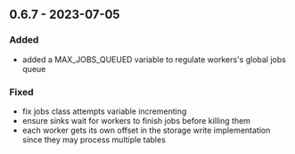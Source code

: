 ## 0.6.7 - 2023-07-05
### Added
* added a MAX_JOBS_QUEUED variable to regulate workers's global jobs queue
### Fixed
* fix jobs class attempts variable incrementing
* ensure sinks wait for workers to finish jobs before killing them
* each worker gets its own offset in the storage write implementation since they may process multiple tables
